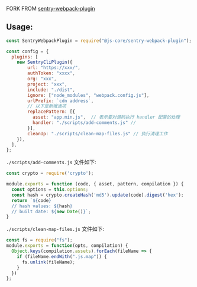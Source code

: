 FORK FROM [sentry-webpack-plugin](https://github.com/getsentry/sentry-webpack-plugin)

## Usage:

```javascript
const SentryWebpackPlugin = require("@js-core/sentry-webpack-plugin");

const config = {
  plugins: [
    new SentryCliPlugin({
        url: "https://xxx/",
        authToken: "xxxx",
        org: "xxx",
        project: "xxx",
        include: "./dist",
        ignore: ["node_modules", "webpack.config.js"],
        urlPrefix: `cdn address`,
        // 以下是新增选项
        replacePattern: [{
          asset: "app.min.js",  // 表示要对源码执行 handler 配置的处理
          handler: "./scripts/add-comments.js" // 
        }],
        cleanUp: "./scripts/clean-map-files.js" // 执行清理工作
    }),
  ],
};
```

`./scripts/add-comments.js` 文件如下:

```javascript
const crypto = require('crypto');

module.exports = function (code, { asset, pattern, compilation }) {
  const options = this.options;
  const hash = crypto.createHash('md5').update(code).digest('hex');
  return `${code}
  // hash values: ${hash}
  // built date: ${new Date()}`;
}
```

`./scripts/clean-map-files.js` 文件如下:

```javascript
const fs = require("fs");
module.exports = function(opts, compilation) {
  Object.keys(compilation.assets).forEach(fileName => {
    if (fileName.endWith(".js.map")) { 
      fs.unlink(fileName);
    }
  })
};
```